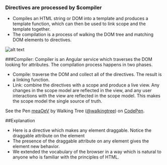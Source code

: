 ### Directives are processed by $compiler
*	Compiles an HTML string or DOM into a template and produces a template function, which can then be used to link scope and the template together.
*	The compilation is a process of walking the DOM tree and matching DOM elements to directives.

![alt text](https://github.com/ajit-kumar-azad/training/raw/master/Enterprise-App-Development-with-AngularJS/images/compiler.png "Compiler")

###Compiler:
Compiler is an Angular service which traverses the DOM looking for attributes. The compilation process happens in two phases.
*	Compile: traverse the DOM and collect all of the directives. The result is a linking function.
*	Link: combine the directives with a scope and produce a live view. Any changes in the scope model are reflected in the view, and any user interactions with the view are reflected in the scope model. This makes the scope model the single source of truth.

<p data-height="268" data-theme-id="0" data-slug-hash="meaOeV" data-default-tab="result" data-user="walkingtree" class='codepen'>See the Pen <a href='http://codepen.io/walkingtree/pen/meaOeV/'>meaOeV</a> by Walking Tree (<a href='http://codepen.io/walkingtree'>@walkingtree</a>) on <a href='http://codepen.io'>CodePen</a>.</p>
<script async src="//assets.codepen.io/assets/embed/ei.js"></script>

##Explanation
* Here is a directive which makes any element draggable. Notice the draggable attribute on the <span> element
* The presence of the draggable attribute on any element gives the element new behavior. 
* We extended the vocabulary of the browser in a way which is natural to anyone who is familiar with the principles of HTML.
